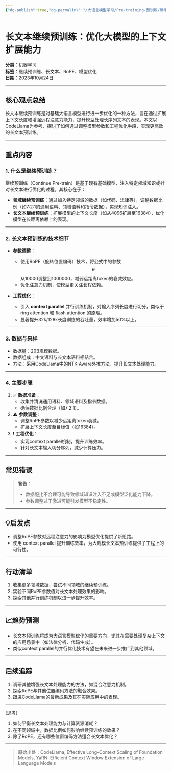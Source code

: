 ```yaml
---
{"dg-publish":true,"dg-permalink":"/大语言模型学习/Pre-training-预训练/继续预训练","dg-home":false,"dg-description":"在此输入笔记的描述","dg-hide":false,"dg-hide-title":false,"dg-show-backlinks":true,"dg-show-local-graph":true,"dg-show-inline-title":true,"dg-pinned":false,"dg-passphrase":"在此输入访问密码","dg-enable-mathjax":false,"dg-enable-mermaid":false,"dg-enable-uml":false,"dg-note-icon":0,"dg-enable-dataview":false,"tags":["NLP"],"permalink":"/大语言模型学习/Pre-training-预训练/继续预训练/","dgShowBacklinks":true,"dgShowLocalGraph":true,"dgShowInlineTitle":true,"dgPassFrontmatter":true,"noteIcon":0,"created":"2025-04-10T17:54:40.389+08:00","updated":"2025-04-10T17:55:46.810+08:00"}
---
```




# 长文本继续预训练：优化大模型的上下文扩展能力
**分类**：机器学习  
**标签**：继续预训练、长文本、RoPE、模型优化  
**日期**：2023年10月24日  

---

## 核心观点总结
长文本继续预训练是对基础大语言模型进行进一步优化的一种方法，旨在通过扩展上下文长度和增强远程注意力能力，提升模型处理长序列文本的表现。本文以CodeLlama为参考，探讨了如何通过调整模型参数和工程优化手段，实现更高效的长文本预训练。

---


## 重点内容

### 1. 什么是继续预训练？
继续预训练（Continue Pre-train）是基于现有基础模型，注入特定领域知识或针对长文本进行优化的过程。其核心在于：
- **领域继续预训练**：通过加入特定领域的数据（如代码、法律等），调整数据比例（如7:2:1的通用语料、领域语料和指令数据），实现知识注入。
- **长文本继续预训练**：扩展模型的上下文长度（如从4096扩展至16384），优化模型在长距离依赖上的表现。

---


### 2. 长文本预训练的技术细节
- **参数调整**：
  - 使用RoPE（旋转位置编码）技术，将公式中的参数 $$\theta$$ 从10000调整到1000000，减弱远距离token的衰减效应。
  - 优化注意力机制，使模型更关注长程依赖。
  
- **工程优化**：
  - 引入 **context parallel** 并行训练机制，对输入序列长度进行切分，类似于 ring attention 和 flash attention 的原理。
  - 显著提升32k/128k长度训练的吞吐量，效率增加50%以上。

---


### 3. 数据与采样
- 数据量：20B规模数据。
- 数据组成：中文语料与长文本语料相结合。
- 方法：采用CodeLlama中的NTK-Aware外推方法，提升长文本处理能力。

---


### 4. 主要步骤
1. ✅ **数据准备**：
   - 收集并清洗通用语料、领域语料及指令数据。
   - 确保数据比例合理（如7:2:1）。
2. ⚠ **参数调整**：
   - 调整RoPE参数以减少远距离token衰减。
   - 扩展上下文长度至目标值（如16384）。
3. ❗ **工程优化**：
   - 实现context parallel机制，提升训练效率。
   - 针对长文本输入切分序列，减少计算压力。

---


## 常见错误
> **警告**：  
> - 数据配比不合理可能导致领域知识注入不足或模型泛化能力下降。  
> - 参数调整过于激进可能引发模型不稳定性。

---


## 💡启发点
- 调整RoPE参数对远程注意力的影响为模型优化提供了新思路。
- 使用 context parallel 提升训练效率，为大规模长文本预训练提供了工程上的可行性。

---


## 行动清单
1. 收集更多领域数据，尝试不同领域的继续预训练。
2. 实验不同RoPE参数值对长文本处理效果的影响。
3. 探索其他并行训练机制以进一步提升效率。

---


## 📈趋势预测
- 长文本预训练将成为大语言模型优化的重要方向，尤其在需要处理复杂上下文的应用场景中（如法律分析、代码生成）。
- 类似context parallel的并行优化技术有望在未来进一步推广到其他领域。

---


## 后续追踪
1. 调研其他增强长文本处理能力的方法，如混合注意力机制。
2. 探索RoPE与其他位置编码方法的融合效果。
3. 跟进CodeLlama的最新成果及其在实际应用中的表现。

---

[思考]  
1. 如何平衡长文本处理能力与计算资源消耗？  
2. 在不同领域中，数据比例如何影响继续预训练的效果？  
3. 除了RoPE，还有哪些位置编码方法适合长文本优化？

---

> 原始出处：CodeLlama, Effective Long-Context Scaling of Foundation Models, YaRN: Efficient Context Window Extension of Large Language Models
